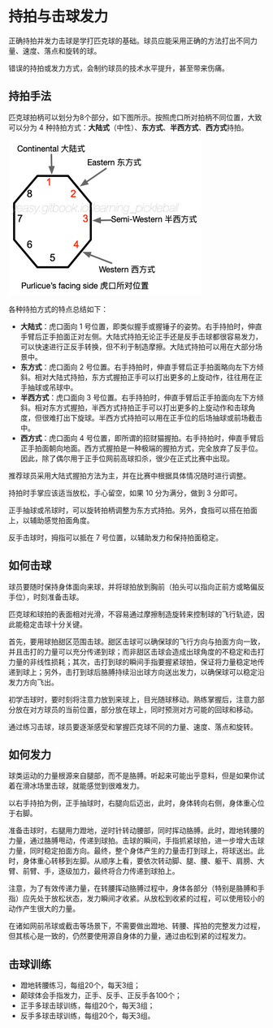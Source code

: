 # 持拍与击球发力

正确持拍并发力击球是学打匹克球的基础。球员应能采用正确的方法打出不同力量、速度、落点和旋转的球。

错误的持拍或发力方式，会制约球员的技术水平提升，甚至带来伤痛。

## 持拍手法

匹克球拍柄可以划分为8个部分，如下图所示。按照虎口所对拍柄不同位置，大致可以分为 4 种持拍方式：**大陆式**（中性）、**东方式**、**半西方式**、**西方式**持拍。

![常见握拍手法](_images/hold-paddle.png)

各种持拍方式的特点总结如下：

* **大陆式**：虎口面向 1 号位置，即类似握手或握锤子的姿势。右手持拍时，伸直手臂后正手拍面正对左侧。大陆式持拍无论正手还是反手击球都很容易发力，可以快速进行正反手转换，但不利于制造摩擦。大陆式持拍可以用在大部分场景中。
* **东方式**：虎口面向 2 号位置。右手持拍时，伸直手臂后正手拍面略向左下方倾斜。相对大陆式持拍，东方式握拍正手可以打出更多的上旋动作，往往用在正手抽球或吊球中。
* **半西方式**：虎口面向 3 号位置。右手持拍时，伸直手臂后正手拍面向左下方倾斜。相对东方式握拍，半西方式持拍正手可以打出更多的上旋动作和击球角度，但很难打出下旋球。半西方式持拍可以用在正手位的后场抽球或前场截击中。
* **西方式**：虎口面向 4 号位置，即所谓的招财猫握拍。右手持拍时，伸直手臂后正手拍面朝向地面。西方式握拍是一种极端的握拍方式，完全放弃了反手位。因此，除了偶尔用于正手位网前高球扣杀，很少在正式比赛中出现。

推荐球员采用大陆式握拍方法为主，并在比赛中根据具体情况随时进行调整。

持拍时手掌应该适当放松，手心留空，如果 10 分为满分，做到 3 分即可。

正手抽球或吊球时，可以旋转拍柄调整为东方式持拍。另外，食指可以搭在拍面上，以辅助感觉拍面角度。

反手击球时，拇指可以抵在 7 号位置，以辅助发力和保持拍面稳定。

## 如何击球

球员要随时保持身体面向来球，并将球拍放到胸前（拍头可以指向正前方或略偏反手位），时刻准备击球。

匹克球和球拍的表面相对光滑，不容易通过摩擦制造旋转来控制球的飞行轨迹，因此能稳定击球十分关键。

首先，要用球拍甜区范围击球。甜区击球可以确保球的飞行方向与拍面方向一致，并且击打的力量可以充分传递到球；而非甜区击球会造成出球角度的不稳定和击打力量的非线性损耗；其次，击打到球的瞬间手指要握紧球拍，保证将力量稳定地传递到球上；另外，击打到球后胳膊持续沿出球方向送出发力，以确保球可以稳定沿发力方向飞出。

初学击球时，要时刻将注意力放到来球上，目光随球移动。熟练掌握后，注意力部分放在对方球员的当前位置，部分放在球上，同时预测对方可能的回球和移动。

通过练习击球，球员要逐渐感受和掌握匹克球不同的力量、速度、落点和旋转。

## 如何发力

球类运动的力量根源来自腿部，而不是胳膊。听起来可能出乎意料，但是如果你试着在滑冰场里击球，就能感觉到很难发力。

以右手持拍为例，正手抽球时，右腿向后迈出，此时，身体转向右侧，身体重心位于右脚。

准备击球时，右腿用力蹬地，逆时针转动腰部，同时挥动胳膊。此时，蹬地转腰的力量，通过胳膊甩动，传递到球拍。击球的瞬间，手指抓紧球拍，进一步增大击球力量，同时稳定拍面方向。最终，整个身体产生的力量击打到球上，将球送出。此时，身体重心转移到左脚。从顺序上看，要依次转动脚、腿、腰、躯干、肩膀、大臂、前臂、手，逐级加力，最终将合力传递到球拍上。

注意，为了有效传递力量，在转腰挥动胳膊过程中，身体各部分（特别是胳膊和手指）应先处于放松状态，发力瞬间才收紧。从放松到收紧的过程，可以使用较小的动作产生很大的力量。

在诸如网前吊球或截击等场景下，不需要做出蹬地、转腰、挥拍的完整发力过程，但其核心是一致的，仍然要使用源自身体的力量，通过由松到紧的过程发力。

## 击球训练

* 蹬地转腰练习，每组20个，每天3组；
* 颠球体会手指发力，正手、反手、正反手各100个；
* 正手多球击球训练，每组20个，每天3组；
* 反手多球击球训练，每组20个，每天3组。 
